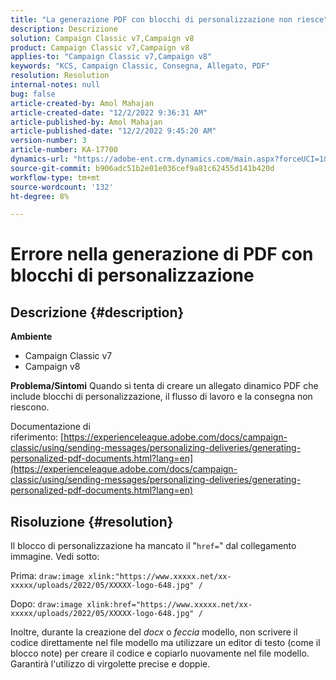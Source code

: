 ```yaml
---
title: "La generazione PDF con blocchi di personalizzazione non riesce"
description: Descrizione
solution: Campaign Classic v7,Campaign v8
product: Campaign Classic v7,Campaign v8
applies-to: "Campaign Classic v7,Campaign v8"
keywords: "KCS, Campaign Classic, Consegna, Allegato, PDF"
resolution: Resolution
internal-notes: null
bug: false
article-created-by: Amol Mahajan
article-created-date: "12/2/2022 9:36:31 AM"
article-published-by: Amol Mahajan
article-published-date: "12/2/2022 9:45:20 AM"
version-number: 3
article-number: KA-17700
dynamics-url: "https://adobe-ent.crm.dynamics.com/main.aspx?forceUCI=1&pagetype=entityrecord&etn=knowledgearticle&id=824a27cc-2472-ed11-9561-6045bd006b4b"
source-git-commit: b906adc51b2e01e036cef9a81c62455d141b420d
workflow-type: tm+mt
source-wordcount: '132'
ht-degree: 8%

---
```


# Errore nella generazione di PDF con blocchi di personalizzazione

## Descrizione {#description}

<b>Ambiente</b>
- Campaign Classic v7
- Campaign v8



<b>Problema/Sintomi</b>
Quando si tenta di creare un allegato dinamico PDF che include blocchi di personalizzazione, il flusso di lavoro e la consegna non riescono.

Documentazione di riferimento: [https://experienceleague.adobe.com/docs/campaign-classic/using/sending-messages/personalizing-deliveries/generating-personalized-pdf-documents.html?lang=en](https://experienceleague.adobe.com/docs/campaign-classic/using/sending-messages/personalizing-deliveries/generating-personalized-pdf-documents.html?lang=en)


## Risoluzione {#resolution}


Il blocco di personalizzazione ha mancato il &quot;`href=`&quot; dal collegamento immagine. Vedi sotto:

Prima:
`draw:image xlink:"https://www.xxxxx.net/xx-xxxxx/uploads/2022/05/XXXXX-logo-648.jpg" /`

Dopo:
`draw:image xlink:href="https://www.xxxxx.net/xx-xxxxx/uploads/2022/05/XXXXX-logo-648.jpg" /`

Inoltre, durante la creazione del *docx* o *feccia* modello, non scrivere il codice direttamente nel file modello ma utilizzare un editor di testo (come il blocco note) per creare il codice e copiarlo nuovamente nel file modello. Garantirà l&#39;utilizzo di virgolette precise e doppie.

